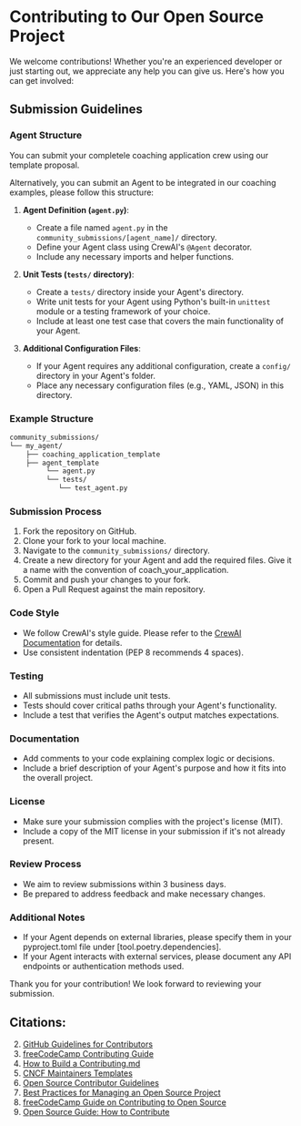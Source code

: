 # Contributing to Our Open Source Project

We welcome contributions! Whether you're an experienced developer or just starting out, we appreciate any help you can give us. Here's how you can get involved:

## Submission Guidelines

### Agent Structure

You can submit your completele coaching application crew using our template proposal. 

Alternatively, you can submit an Agent to be integrated in our coaching examples, please follow this structure:

1. **Agent Definition (`agent.py`)**:
   - Create a file named `agent.py` in the `community_submissions/[agent_name]/` directory. 
   - Define your Agent class using CrewAI's `@Agent` decorator.
   - Include any necessary imports and helper functions.

2. **Unit Tests (`tests/` directory)**:
   - Create a `tests/` directory inside your Agent's directory.
   - Write unit tests for your Agent using Python's built-in `unittest` module or a testing framework of your choice.
   - Include at least one test case that covers the main functionality of your Agent.

3. **Additional Configuration Files**:
   - If your Agent requires any additional configuration, create a `config/` directory in your Agent's folder.
   - Place any necessary configuration files (e.g., YAML, JSON) in this directory.

### Example Structure

```bash
community_submissions/
└── my_agent/
    ├── coaching_application_template
    ├── agent_template
         └── agent.py
         └── tests/
            └── test_agent.py
```

### Submission Process

1. Fork the repository on GitHub.
2. Clone your fork to your local machine.
3. Navigate to the `community_submissions/` directory.
4. Create a new directory for your Agent and add the required files. Give it a name with the convention of coach_your_application.
5. Commit and push your changes to your fork.
6. Open a Pull Request against the main repository.

### Code Style

- We follow CrewAI's style guide. Please refer to the [CrewAI Documentation](https://docs.crew.ai/) for details.
- Use consistent indentation (PEP 8 recommends 4 spaces).

### Testing

- All submissions must include unit tests.
- Tests should cover critical paths through your Agent's functionality.
- Include a test that verifies the Agent's output matches expectations.

### Documentation

- Add comments to your code explaining complex logic or decisions.
- Include a brief description of your Agent's purpose and how it fits into the overall project.

### License

- Make sure your submission complies with the project's license (MIT).
- Include a copy of the MIT license in your submission if it's not already present.

### Review Process

- We aim to review submissions within 3 business days.
- Be prepared to address feedback and make necessary changes.

### Additional Notes

- If your Agent depends on external libraries, please specify them in your pyproject.toml file under [tool.poetry.dependencies].
- If your Agent interacts with external services, please document any API endpoints or authentication methods used.

Thank you for your contribution! We look forward to reviewing your submission.

## Citations:
2. [GitHub Guidelines for Contributors](https://docs.github.com/articles/setting-guidelines-for-repository-contributors)
3. [freeCodeCamp Contributing Guide](https://github.com/freeCodeCamp/how-to-contribute-to-open-source/blob/main/CONTRIBUTING.md)
4. [How to Build a Contributing.md](https://contributing.md/how-to-build-contributing-md/)
5. [CNCF Maintainers Templates](https://contribute.cncf.io/maintainers/templates/contributing/)
6. [Open Source Contributor Guidelines](https://opensource.com/life/16/3/contributor-guidelines-template-and-tips)
7. [Best Practices for Managing an Open Source Project](https://blog.codacy.com/best-practices-to-manage-an-open-source-project)
8. [freeCodeCamp Guide on Contributing to Open Source](https://www.freecodecamp.org/news/how-to-contribute-to-open-source/)
9. [Open Source Guide: How to Contribute](https://opensource.guide/how-to-contribute/)
```
